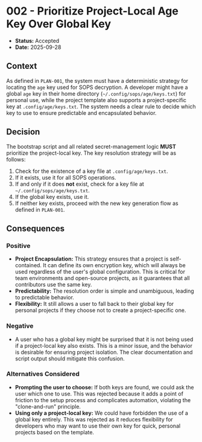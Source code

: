 # 002 - Prioritize Project-Local Age Key Over Global Key

*   **Status:** Accepted
*   **Date:** 2025-09-28

## Context

As defined in `PLAN-001`, the system must have a deterministic strategy for locating the `age` key used for SOPS decryption. A developer might have a global `age` key in their home directory (`~/.config/sops/age/keys.txt`) for personal use, while the project template also supports a project-specific key at `.config/age/keys.txt`. The system needs a clear rule to decide which key to use to ensure predictable and encapsulated behavior.

## Decision

The bootstrap script and all related secret-management logic **MUST** prioritize the project-local key. The key resolution strategy will be as follows:

1.  Check for the existence of a key file at `.config/age/keys.txt`.
2.  If it exists, use it for all SOPS operations.
3.  If and only if it does **not** exist, check for a key file at `~/.config/sops/age/keys.txt`.
4.  If the global key exists, use it.
5.  If neither key exists, proceed with the new key generation flow as defined in `PLAN-001`.

## Consequences

### Positive

*   **Project Encapsulation:** This strategy ensures that a project is self-contained. It can define its own encryption key, which will always be used regardless of the user's global configuration. This is critical for team environments and open-source projects, as it guarantees that all contributors use the same key.
*   **Predictability:** The resolution order is simple and unambiguous, leading to predictable behavior.
*   **Flexibility:** It still allows a user to fall back to their global key for personal projects if they choose not to create a project-specific one.

### Negative

*   A user who has a global key might be surprised that it is not being used if a project-local key also exists. This is a minor issue, and the behavior is desirable for ensuring project isolation. The clear documentation and script output should mitigate this confusion.

### Alternatives Considered

*   **Prompting the user to choose:** If both keys are found, we could ask the user which one to use. This was rejected because it adds a point of friction to the setup process and complicates automation, violating the "clone-and-run" principle.
*   **Using only a project-local key:** We could have forbidden the use of a global key entirely. This was rejected as it reduces flexibility for developers who may want to use their own key for quick, personal projects based on the template.
